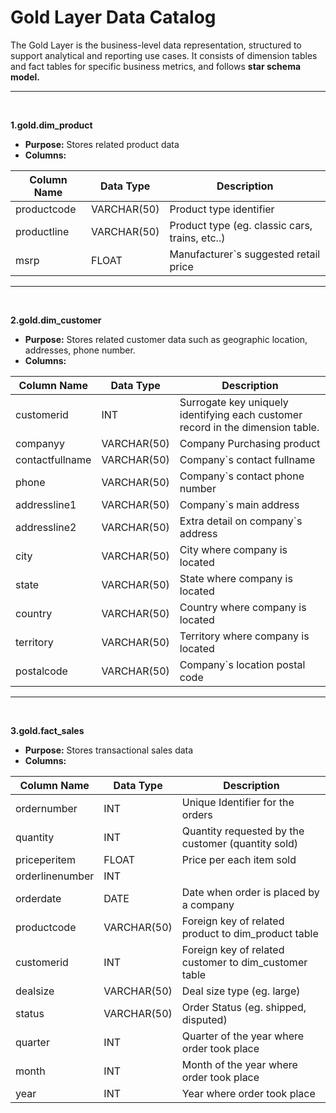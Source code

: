 <h1>
  Gold Layer Data Catalog
</h1>

<p>
  The Gold Layer is the business-level data representation, structured to support analytical and reporting use cases. It consists of dimension tables and fact tables for specific business metrics, and follows <b>star schema model.</b>
</p>

<hr>
<br>

<p fontsize= "8">
  <b>1.gold.dim_product</b>
</p>
<ul>
  <li>
    <b>Purpose:</b> Stores related product data 
  </li>
  <li>
    <b>Columns:</b> 
  </li>
</ul>
<table cellpadding="8" cellspacing="0">
  <thead>
    <tr>
      <th>Column Name</th>
      <th>Data Type</th>
      <th>Description</th>
    </tr>
  </thead>
  <tbody>
    <tr>
      <td>productcode</td>
      <td>VARCHAR(50)</td>
      <td>Product type identifier</td>
    </tr>
    <tr>
      <td>productline</td>
      <td>VARCHAR(50)</td>
      <td>Product type (eg. classic cars, trains, etc..)</td>
    </tr>
    <tr>
      <td>msrp</td>
      <td>FLOAT</td>
      <td>Manufacturer`s suggested retail price</td>
    </tr>
  </tbody>
</table>
<hr>
<br>
<p fontsize= "8">
  <b>2.gold.dim_customer</b>
</p>
<ul>
  <li>
    <b>Purpose:</b> Stores related customer data such as geographic location, addresses, phone number.
  </li>
  <li>
    <b>Columns:</b> 
  </li>
</ul>
<table cellpadding="8" cellspacing="0">
  <thead>
    <tr>
      <th>Column Name</th>
      <th>Data Type</th>
      <th>Description</th>
    </tr>
  </thead>
  <tbody>
    <tr>
      <td>customerid</td>
      <td>INT</td>
      <td>Surrogate key uniquely identifying each customer record in the dimension table.</td>
    </tr>
    <tr>
      <td>companyy</td>
      <td>VARCHAR(50)</td>
      <td>Company Purchasing product</td>
    </tr>
    <tr>
      <td>contactfullname</td>
      <td>VARCHAR(50)</td>
      <td>Company`s contact fullname </td>
    </tr>
    <tr>
      <td>phone</td>
      <td>VARCHAR(50)</td>
      <td>Company`s contact phone number</td>
    </tr>
    <tr>
      <td>addressline1</td>
      <td>VARCHAR(50)</td>
      <td>Company`s main address </td>
    </tr>
    <tr>
      <td>addressline2</td>
      <td>VARCHAR(50)</td>
      <td>Extra detail on company`s address </td>
    </tr>
    <tr>
      <td>city</td>
      <td>VARCHAR(50)</td>
      <td>City where company is located</td>
    </tr>
    <tr>
      <td>state</td>
      <td>VARCHAR(50)</td>
      <td>State where company is located </td>
    </tr>
    <tr>
      <td>country</td>
      <td>VARCHAR(50)</td>
      <td>Country where company is located </td>
    </tr>
    <tr>
      <td>territory</td>
      <td>VARCHAR(50)</td>
      <td>Territory where company is located </td>
    </tr>
    <tr>
      <td>postalcode</td>
      <td>VARCHAR(50)</td>
      <td>Company`s location postal code </td>
    </tr>
  </tbody>
</table>
<hr>
<br>
<p fontsize= "8">
  <b>3.gold.fact_sales</b>
</p>
<ul>
  <li>
    <b>Purpose:</b> Stores transactional sales data
  </li>
  <li>
    <b>Columns:</b> 
  </li>
</ul>
<table cellpadding="8" cellspacing="0">
  <thead>
    <tr>
      <th>Column Name</th>
      <th>Data Type</th>
      <th>Description</th>
    </tr>
  </thead>
  <tbody>
    <tr>
      <td>ordernumber</td>
      <td>INT</td>
      <td>Unique Identifier for the orders</td>
    </tr>
    <tr>
      <td>quantity</td>
      <td>INT</td>
      <td>Quantity requested by the customer (quantity sold)</td>
    </tr>
    <tr>
      <td>priceperitem</td>
      <td>FLOAT</td>
      <td>Price per each item sold </td>
    </tr>
    <tr>
      <td>orderlinenumber</td>
      <td>INT</td>
      <td></td>
    </tr>
    <tr>
      <td>orderdate</td>
      <td>DATE</td>
      <td>Date when order is placed by a company </td>
    </tr>
    <tr>
      <td>productcode</td>
      <td>VARCHAR(50)</td>
      <td>Foreign key of related product to dim_product table </td>
    </tr>
    <tr>
      <td>customerid</td>
      <td>INT</td>
      <td>Foreign key of related customer to dim_customer table </td>
    </tr>
    <tr>
      <td>dealsize</td>
      <td>VARCHAR(50)</td>
      <td>Deal size type (eg. large)</td>
    </tr>
    <tr>
      <td>status</td>
      <td>VARCHAR(50)</td>
      <td>Order Status (eg. shipped, disputed) </td>
    </tr>
    <tr>
      <td>quarter</td>
      <td>INT</td>
      <td>Quarter of the year where order took place</td>
    </tr>
    <tr>
      <td>month</td>
      <td>INT</td>
      <td>Month of the year where order took place </td>
    </tr>
    <tr>
      <td>year</td>
      <td>INT</td>
      <td>Year where order took place </td>
    </tr>
  </tbody>
</table>

